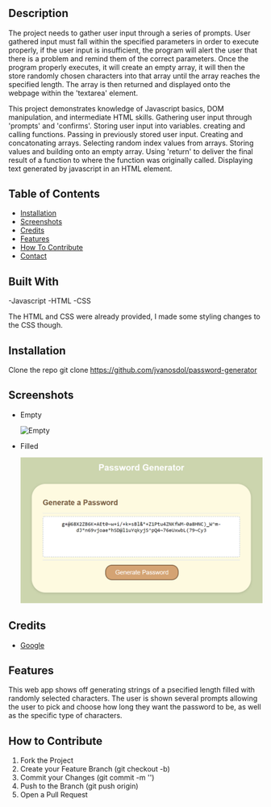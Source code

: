 # <Personal-Portfolio>

## Description

The project needs to gather user input through a series of prompts. User gathered input must fall within the specified parameters in order to execute properly, if the user input is insufficient, the program will alert the user that there is a problem and remind them of the correct parameters. Once the program properly executes, it will create an empty array, it will then the store randomly chosen characters into that array until the array reaches the specified length. The array is then returned and displayed onto the webpage within the 'textarea' element.



This project demonstrates knowledge of Javascript basics, DOM manipulation, and intermediate HTML skills. Gathering user input through 'prompts' and 'confirms'. Storing user input into variables. creating and calling functions. Passing in previously stored user input. Creating and concatonating arrays. Selecting random index values from arrays. Storing values and building onto an empty array. Using 'return' to deliver the final result of a function to where the function was originally called. Displaying text generated by javascript in an HTML element.

## Table of Contents

- [Installation](#installation)
- [Screenshots](#screenshots)
- [Credits](#credits)
- [Features](#features)
- [How To Contribute](#how-to-contribute)
- [Contact](#contact)


## Built With

-Javascript
-HTML
-CSS

The HTML and CSS were already provided, I made some styling changes to the CSS though.

## Installation

Clone the repo
git clone https://github.com/jvanosdol/password-generator


## Screenshots


- Empty

  ![Empty](assets/empty-password-genereator.png)

 
- Filled

  ![My Image](assets/filled-password-generator.png)





## Credits

- [Google](https://www.google.com)


## Features

This web app shows off generating strings of a psecified length filled with randomly selected characters. The user is shown several prompts allowing the user to pick and choose how long they want the password to be, as well as the specific type of characters. 

## How to Contribute

1. Fork the Project
2. Create your Feature Branch (git checkout -b)
3. Commit your Changes (git commit -m '')
4. Push to the Branch (git push origin)
5. Open a Pull Request


